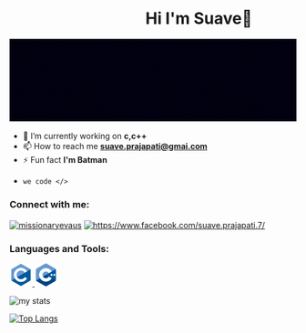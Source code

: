 <h1 align="left">&nbsp;&nbsp;&nbsp;&nbsp;&nbsp;&nbsp;&nbsp;&nbsp;&nbsp;&nbsp;&nbsp;&nbsp;&nbsp;&nbsp;&nbsp;&nbsp;&nbsp;&nbsp;&nbsp;&nbsp;&nbsp;&nbsp;&nbsp;&nbsp;&nbsp;&nbsp;&nbsp;&nbsp;&nbsp;&nbsp;&nbsp;&nbsp;&nbsp;&nbsp;&nbsp; Hi I'm Suave👋</h1>

![Untitled design](https://github.com/SUAVEVAUS/SUAVEVAUS/blob/main/ezgif.com-resize.gif)
- 🔭 I’m currently working on **c,c++**
- 📫 How to reach me **suave.prajapati@gmai.com**
- ⚡ Fun fact **I'm Batman**
-     we code </>
<h3 align="left">Connect with me:</h3>
<p align="left">
<a href="https://instagram.com/missionaryevaus" target="blank"><img align="center" src="https://raw.githubusercontent.com/rahuldkjain/github-profile-readme-generator/master/src/images/icons/Social/instagram.svg" alt="missionaryevaus" height="30" width="40" /></a>
<a href="https://fb.com/https://www.facebook.com/suave.prajapati.7/" target="blank"><img align="center" src="https://raw.githubusercontent.com/rahuldkjain/github-profile-readme-generator/master/src/images/icons/Social/facebook.svg" alt="https://www.facebook.com/suave.prajapati.7/" height="30" width="40" /></a>


</p>

<h3 align="left">Languages and Tools:</h3>
<p align="left"> <a href="https://www.cprogramming.com/" target="_blank" rel="noreferrer"> <img src="https://raw.githubusercontent.com/devicons/devicon/master/icons/c/c-original.svg" alt="c" width="40" height="40"/> </a>  <a href="https://www.w3schools.com/cpp/" target="_blank" rel="noreferrer"> <img src="https://raw.githubusercontent.com/devicons/devicon/master/icons/cplusplus/cplusplus-original.svg" alt="cplusplus" width="40" height="40"/>  </a> </p>

<img alt="my stats" src="https://github-readme-stats.vercel.app/api?username=SUAVEVAUS"/>

[![Top Langs](https://github-readme-stats.vercel.app/api/top-langs/?username=SUAVEVAUS&layout=compact)](https://github.com/SUAVEVAUS/github-readme-stats)
